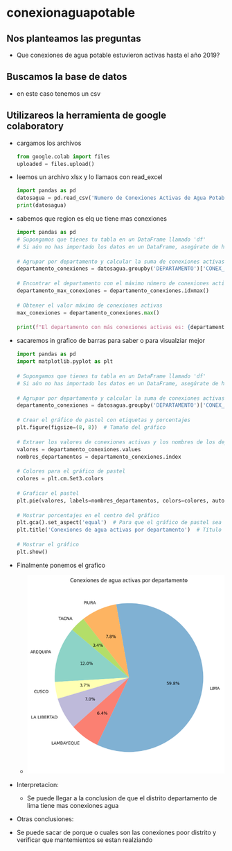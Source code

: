 # conexionaguapotable

## Nos planteamos las preguntas
- Que conexiones de agua potable estuvieron activas hasta el año 2019?

## Buscamos la base de datos
- en este caso tenemos un csv

## Utilizareos la herramienta de google colaboratory
- cargamos los archivos
  ```py
  from google.colab import files
  uploaded = files.upload()
  ```
- leemos un archivo xlsx y lo llamaos con read_excel
  ```py
  import pandas as pd
  datosagua = pd.read_csv('Numero de Conexiones Activas de Agua Potable.csv')
  print(datosagua)

  ```
- sabemos que region es elq ue tiene mas conexiones
  ```py
  import pandas as pd
  # Supongamos que tienes tu tabla en un DataFrame llamado 'df'
  # Si aún no has importado los datos en un DataFrame, asegúrate de hacerlo primero.
  
  # Agrupar por departamento y calcular la suma de conexiones activas para cada uno
  departamento_conexiones = datosagua.groupby('DEPARTAMENTO')['CONEX_ACTIVAS'].sum()
  
  # Encontrar el departamento con el máximo número de conexiones activas
  departamento_max_conexiones = departamento_conexiones.idxmax()
  
  # Obtener el valor máximo de conexiones activas
  max_conexiones = departamento_conexiones.max()
  
  print(f"El departamento con más conexiones activas es: {departamento_max_conexiones}, con {max_conexiones} conexiones activas.")


  ```
- sacaremos in grafico de barras para saber o para visualziar mejor
  ```py
  import pandas as pd
  import matplotlib.pyplot as plt
  
  # Supongamos que tienes tu tabla en un DataFrame llamado 'df'
  # Si aún no has importado los datos en un DataFrame, asegúrate de hacerlo primero.
  
  # Agrupar por departamento y calcular la suma de conexiones activas para cada uno
  departamento_conexiones = datosagua.groupby('DEPARTAMENTO')['CONEX_ACTIVAS'].sum()
  
  # Crear el gráfico de pastel con etiquetas y porcentajes
  plt.figure(figsize=(8, 8))  # Tamaño del gráfico
  
  # Extraer los valores de conexiones activas y los nombres de los departamentos
  valores = departamento_conexiones.values
  nombres_departamentos = departamento_conexiones.index
  
  # Colores para el gráfico de pastel
  colores = plt.cm.Set3.colors
  
  # Graficar el pastel
  plt.pie(valores, labels=nombres_departamentos, colors=colores, autopct='%1.1f%%', startangle=140)
  
  # Mostrar porcentajes en el centro del gráfico
  plt.gca().set_aspect('equal')  # Para que el gráfico de pastel sea un círculo
  plt.title('Conexiones de agua activas por departamento')  # Título del gráfico
  
  # Mostrar el gráfico
  plt.show()

  ```
- Finalmente ponemos el grafico
  - ![Visualizacio ](/src/1.png)
 
- Interpretacion:
    - Se puede llegar a la conclusion de que el distrito departamento de lima tiene mas conexiones agua
- Otras conclusiones:
- Se puede sacar de  porque o cuales son las conexiones poor distrito y verificar que mantemientos se estan realziando 
  

  

